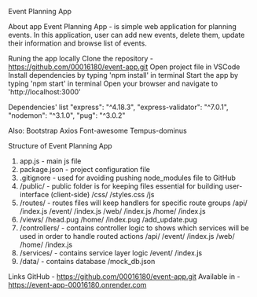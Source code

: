 Event Planning App

About app
Event Planning App - is simple web application for planning events. In this application, user can add new events, delete them, update their information and browse list of events.

Runing the app locally
Clone the repository - https://github.com/00016180/event-app.git
Open project file in VSCode
Install dependencies by typing 'npm install' in terminal
Start the app by typing 'npm start' in terminal
Open your browser and navigate to 'http://localhost:3000'

Dependencies' list
"express": "^4.18.3",
"express-validator": "^7.0.1",
"nodemon": "^3.1.0",
"pug": "^3.0.2"

Also:
Bootstrap
Axios
Font-awesome
Tempus-dominus


Structure of Event Planning App
1. app.js - main js file
2. package.json - project configuration file
3. .gitignore - used for avoiding pushing node_modules file to GitHub
4. /public/ - public folder is for keeping files essential for building user-interface (client-side)
     /css/
       /styles.css
     /js
5. /routes/ - routes files will keep handlers for specific route groups
     /api/
       /index.js
       /event/
         /index.js
     /web/
       /index.js
       /home/
         /index.js
6. /views/
     /head.pug
     /home/
       /index.pug
       /add_update.pug
7. /controllers/ - contains controller logic to shows which services will be used in order to handle routed actions
     /api/
       /event/
         /index.js 
     /web/
       /home/
         /index.js
8. /services/ - contains service layer logic
     /event/
       /index.js
9. /data/ - contains database
     /mock_db.json

Links
GitHub - https://github.com/00016180/event-app.git
Available in - https://event-app-00016180.onrender.com
